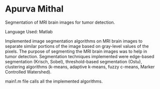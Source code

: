 # Apurva Mithal

Segmentation of MRI brain images for tumor detection.
	    	              	             
Language Used: Matlab    
                                                                                                                 
Implemented image segmentation algorithms on MRI brain images to separate similar portions of the image based on gray-level values of the pixels. The purpose of segmenting the MRI brain images was to help in tumor detection. Segmentation techniques implemented were edge-based segmentation (Krisch, Sobel), threshold-based segmentation (Ostu), clustering algorithms (k-means, adaptive k-means, fuzzy c-means, Marker Controlled Watershed).

main1.m file calls all the implemented algorithms.
